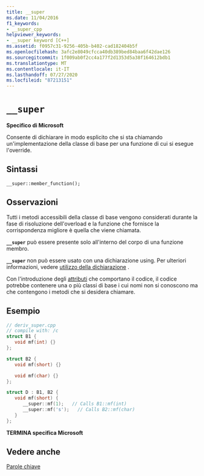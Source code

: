 ```yaml
---
title: __super
ms.date: 11/04/2016
f1_keywords:
- __super_cpp
helpviewer_keywords:
- __super keyword [C++]
ms.assetid: f0957c31-9256-405b-b402-cad182404b5f
ms.openlocfilehash: 3afc2e8049cfcca40db389bed84baa6f42dae126
ms.sourcegitcommit: 1f009ab0f2cc4a177f2d1353d5a38f164612bdb1
ms.translationtype: MT
ms.contentlocale: it-IT
ms.lasthandoff: 07/27/2020
ms.locfileid: "87213151"
---
```

# `__super`

**Specifico di Microsoft**

Consente di dichiarare in modo esplicito che si sta chiamando un'implementazione della classe di base per una funzione di cui si esegue l'override.

## <a name="syntax"></a>Sintassi

```
__super::member_function();
```

## <a name="remarks"></a>Osservazioni

Tutti i metodi accessibili della classe di base vengono considerati durante la fase di risoluzione dell'overload e la funzione che fornisce la corrispondenza migliore è quella che viene chiamata.

**`__super`** può essere presente solo all'interno del corpo di una funzione membro.

**`__super`** non può essere usato con una dichiarazione using. Per ulteriori informazioni, vedere [utilizzo della dichiarazione](../cpp/using-declaration.md) .

Con l'introduzione degli [attributi](../windows/attributes/attributes-alphabetical-reference.md) che comportano il codice, il codice potrebbe contenere una o più classi di base i cui nomi non si conoscono ma che contengono i metodi che si desidera chiamare.

## <a name="example"></a>Esempio

```cpp
// deriv_super.cpp
// compile with: /c
struct B1 {
   void mf(int) {}
};

struct B2 {
   void mf(short) {}

   void mf(char) {}
};

struct D : B1, B2 {
   void mf(short) {
      __super::mf(1);   // Calls B1::mf(int)
      __super::mf('s');   // Calls B2::mf(char)
   }
};
```

**TERMINA specifica Microsoft**

## <a name="see-also"></a>Vedere anche

[Parole chiave](../cpp/keywords-cpp.md)
